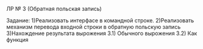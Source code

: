 ЛР № 3 (Обратная польская запись)

Задание:
    1)Реализовать интерфасе в командной строке.
    2)Реализовать механизм перевода входной строки в обратную польскую запись
    3)Нахождение результата вырожения
        3.1) Обычного вырожения
        3.2) Как функция